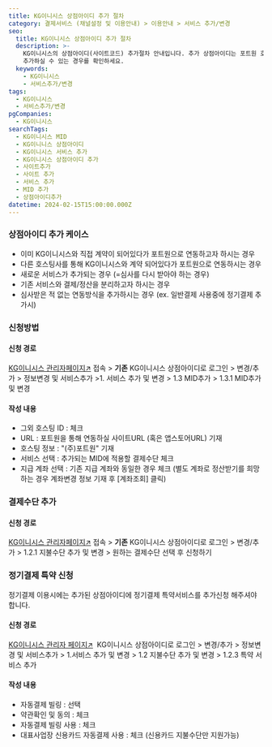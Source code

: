 ```yaml
---
title: KG이니시스 상점아이디 추가 절차
category: 결제서비스 (채널설정 및 이용안내) > 이용안내 > 서비스 추가/변경
seo:
  title: KG이니시스 상점아이디 추가 절차
  description: >-
    KG이니시스의 상점아이디(사이트코드) 추가절차 안내입니다. 추가 상점아이디는 포트원 호스팅사를 기준으로 수수료가 적용되며, 상점아이디를
    추가하실 수 있는 경우를 확인하세요.
  keywords:
    - KG이니시스
    - 서비스추가/변경
tags:
  - KG이니시스
  - 서비스추가/변경
pgCompanies:
  - KG이니시스
searchTags:
  - KG이니시스 MID
  - KG이니니스 상점아이디
  - KG이니시스 서비스 추가
  - KG이니시스 상점아이디 추가
  - 사이트추가
  - 사이트 추가
  - 서비스 추가
  - MID 추가
  - 상점아이디추가
datetime: 2024-02-15T15:00:00.000Z
---
```


<Callout content="KG이니시스 상점아이디 추가 절차를 안내해드립니다. 
추가되는 상점아이디는 포트원 호스팅사를 기준으로 수수료가 적용되는 점 참고해주세요." />

<Callout title="포트원 기준 결제대행사 수수료 보러가기↗" />

### **상점아이디 추가 케이스**

<Callout content="포트원 정책에 의하여 기존에 포트원을 통하지 않고 계약된 상점아이디는 포트원 서비스 사용이 불가합니다. 새로운 포트원용 상점아이디를 추가 발급 받으신 후 이용해주시기 바랍니다." title="참고사항" icon="💡" />

- 이미 KG이니시스와 직접 계약이 되어있다가 포트원으로 연동하고자 하시는 경우
- 다른 호스팅사를 통해 KG이니시스와 계약 되어있다가 포트원으로 연동하시는 경우
- 새로운 서비스가 추가되는 경우 (=심사를 다시 받아야 하는 경우)
- 기존 서비스와 결제/정산을 분리하고자 하시는 경우
- 심사받은 적 없는 연동방식을 추가하시는 경우 (ex. 일반결제 사용중에 정기결제 추가시)

### **신청방법**

#### **신청 경로**

[KG이니시스 관리자페이지↗](https://iniweb.inicis.com/security/login.do) 접속 > **기존** KG이니시스 상점아이디로 로그인 > 변경/추가 > 정보변경 및 서비스추가 >1. 서비스 추가 및 변경 > 1.3 MID추가 > 1.3.1 MID추가 및 변경



#### **작성 내용**



- 그외 호스팅 ID : 체크
- URL : 포트원을 통해 연동하실 사이트URL (혹은 앱스토어URL) 기재
- 호스팅 정보 : "(주)포트원" 기재
- 서비스 선택 : 추가되는 MID에 적용할 결제수단 체크
- 지급 계좌 선택 : 기존 지급 계좌와 동일한 경우 체크
  (별도 계좌로 정산받기를 희망하는 경우 계좌변경 정보 기재 후 \[계좌조회] 클릭)

<Callout content=" 신청하시는 사이트에 상품 및 사업자정보 노출 적용등 기본 구성이 되어있다면
**익 영업일이내** 발급되며, 이니시스 내부 사정에 따라 지연될 수 있는 점 참고바랍니다." icon="💡" title="참고사항" />

### 결제수단 추가

#### **신청 경로**

[KG이니시스 관리자페이지↗](https://iniweb.inicis.com/security/login.do) 접속 > **기존** KG이니시스 상점아이디로 로그인 > 변경/추가 > 1.2.1 지불수단 추가 및 변경 > 원하는 결제수단 선택 후 신청하기



### **정기결제 특약 신청**

정기결제 이용시에는 추가된 상점아이디에 정기결제 특약서비스를 추가신청 해주셔야 합니다.

#### **신청 경로**

[KG이니시스 관리자 페이지↗](https://iniweb.inicis.com/security/login.do)  KG이니시스 상점아이디로 로그인 > 변경/추가 > 정보변경 및 서비스추가 > 1.서비스 추가 및 변경 > 1.2 지불수단 추가 및 변경 > 1.2.3 특약 서비스 추가



#### **작성 내용**



- 자동결제 빌링 : 선택
- 약관확인 및 동의 : 체크
- 자동결제 빌링 사용 : 체크
- 대표사업장 신용카드 자동결제 사용 : 체크 (신용카드 지불수단만 지원가능)

<Callout icon="❗" title="유의사항" content="MID가 추가발급되면 키파일 이라는 압축파일을 전달받습니다.
키파일은 일반결제용 · 정기결제용을 구분하여 cs@portone.io으로 반드시 보내주시기 바라며,
포트원에서 등록되지 않은 키파일의 경우 일부 결제 · 환불이 실패할 수 있습니다. 
(오류메세지 : TX9301|상점개인키 로드오류)" />
